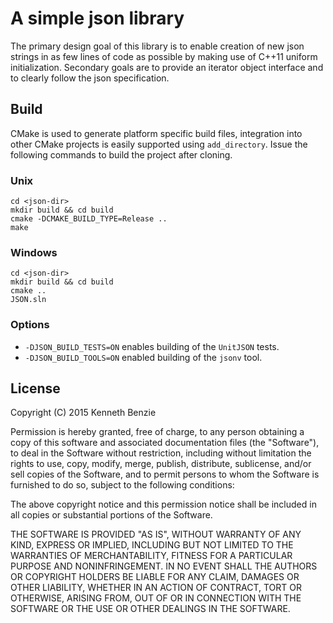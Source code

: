 # A simple json library

The primary design goal of this library is to enable creation of new json
strings in as few lines of code as possible by making use of C++11 uniform
initialization. Secondary goals are to provide an iterator object interface and
to clearly follow the json specification.

## Build

CMake is used to generate platform specific build files, integration into other
CMake projects is easily supported using `add_directory`. Issue the following
commands to build the project after cloning.

### Unix

```
cd <json-dir>
mkdir build && cd build
cmake -DCMAKE_BUILD_TYPE=Release ..
make
```

### Windows

```
cd <json-dir>
mkdir build && cd build
cmake ..
JSON.sln
```

### Options

* `-DJSON_BUILD_TESTS=ON` enables building of the `UnitJSON` tests.
* `-DJSON_BUILD_TOOLS=ON` enabled building of the `jsonv` tool.

## License

Copyright (C) 2015 Kenneth Benzie

Permission is hereby granted, free of charge, to any person obtaining
a copy of this software and associated documentation files (the "Software"),
to deal in the Software without restriction, including without limitation
the rights to use, copy, modify, merge, publish, distribute, sublicense,
and/or sell copies of the Software, and to permit persons to whom the
Software is furnished to do so, subject to the following conditions:

The above copyright notice and this permission notice shall be included
in all copies or substantial portions of the Software.

THE SOFTWARE IS PROVIDED "AS IS", WITHOUT WARRANTY OF ANY KIND,
EXPRESS OR IMPLIED, INCLUDING BUT NOT LIMITED TO THE WARRANTIES
OF MERCHANTABILITY, FITNESS FOR A PARTICULAR PURPOSE AND NONINFRINGEMENT.
IN NO EVENT SHALL THE AUTHORS OR COPYRIGHT HOLDERS BE LIABLE FOR ANY CLAIM,
DAMAGES OR OTHER LIABILITY, WHETHER IN AN ACTION OF CONTRACT,
TORT OR OTHERWISE, ARISING FROM, OUT OF OR IN CONNECTION WITH THE SOFTWARE
OR THE USE OR OTHER DEALINGS IN THE SOFTWARE.
